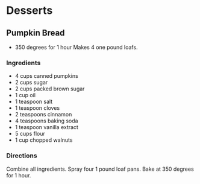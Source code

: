 # Desserts

## Pumpkin Bread

* 350 degrees for 1 hour   Makes 4  one pound loafs.

### Ingredients

* 4 cups canned pumpkins
* 2 cups  sugar
* 2 cups packed brown sugar
* 1 cup  oil
* 1 teaspoon salt
* 1 teaspoon  cloves
* 2 teaspoons  cinnamon
* 4 teaspoons  baking soda
* 1 teaspoon  vanilla extract
* 5 cups  flour
* 1 cup chopped walnuts

### Directions

Combine all ingredients.  Spray four 1 pound loaf pans.     Bake at 350 degrees for 1 hour.
